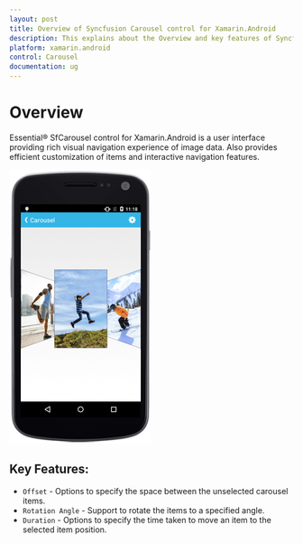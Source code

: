 ```yaml
---
layout: post
title: Overview of Syncfusion Carousel control for Xamarin.Android
description: This explains about the Overview and key features of Syncfusion Essential Xamarin.Android Carousel Control
platform: xamarin.android
control: Carousel
documentation: ug
---
```


# Overview

Essential® SfCarousel control for Xamarin.Android is a user interface providing rich visual navigation experience of image data. Also provides efficient customization of items and interactive navigation features. 

![Xamarin.Android Carousel Overview](images/carousel.png)

## Key Features:

* `Offset` - Options to specify the space between the unselected carousel items.
* `Rotation Angle` - Support to rotate the items to a specified angle.
* `Duration` - Options to specify the time taken to move an item to the selected item position.

